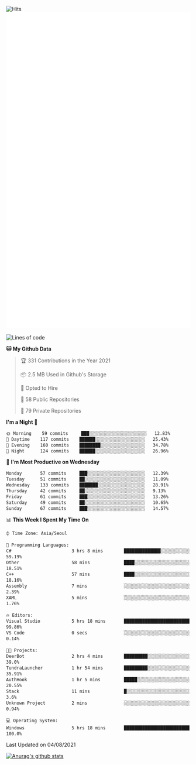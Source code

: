 ![Hits](https://hits.seeyoufarm.com/api/count/incr/badge.svg?url=https%3A%2F%2Fgithub.com%2Fkokose1234&count_bg=%2379C83D&title_bg=%23555555&icon=apple.svg&icon_color=%23E7E7E7&title=hits&edge_flat=false)
<br/>
![Metrics](https://github.com/kokose1234/kokose1234/blob/main/github-metrics.svg)

<!--START_SECTION:waka-->
![Lines of code](https://img.shields.io/badge/From%20Hello%20World%20I%27ve%20Written-12.6%20million%20lines%20of%20code-blue)

**🐱 My Github Data** 

> 🏆 331 Contributions in the Year 2021
 > 
> 📦 2.5 MB Used in Github's Storage 
 > 
> 💼 Opted to Hire
 > 
> 📜 58 Public Repositories 
 > 
> 🔑 79 Private Repositories  
 > 
**I'm a Night 🦉** 

```text
🌞 Morning    59 commits     ███░░░░░░░░░░░░░░░░░░░░░░   12.83% 
🌆 Daytime    117 commits    ██████░░░░░░░░░░░░░░░░░░░   25.43% 
🌃 Evening    160 commits    ████████░░░░░░░░░░░░░░░░░   34.78% 
🌙 Night      124 commits    ██████░░░░░░░░░░░░░░░░░░░   26.96%

```
📅 **I'm Most Productive on Wednesday** 

```text
Monday       57 commits     ███░░░░░░░░░░░░░░░░░░░░░░   12.39% 
Tuesday      51 commits     ██░░░░░░░░░░░░░░░░░░░░░░░   11.09% 
Wednesday    133 commits    ███████░░░░░░░░░░░░░░░░░░   28.91% 
Thursday     42 commits     ██░░░░░░░░░░░░░░░░░░░░░░░   9.13% 
Friday       61 commits     ███░░░░░░░░░░░░░░░░░░░░░░   13.26% 
Saturday     49 commits     ██░░░░░░░░░░░░░░░░░░░░░░░   10.65% 
Sunday       67 commits     ███░░░░░░░░░░░░░░░░░░░░░░   14.57%

```


📊 **This Week I Spent My Time On** 

```text
⌚︎ Time Zone: Asia/Seoul

💬 Programming Languages: 
C#                       3 hrs 8 mins        ██████████████░░░░░░░░░░░   59.19% 
Other                    58 mins             ████░░░░░░░░░░░░░░░░░░░░░   18.51% 
C++                      57 mins             ████░░░░░░░░░░░░░░░░░░░░░   18.16% 
Assembly                 7 mins              ░░░░░░░░░░░░░░░░░░░░░░░░░   2.39% 
XAML                     5 mins              ░░░░░░░░░░░░░░░░░░░░░░░░░   1.76%

🔥 Editors: 
Visual Studio            5 hrs 18 mins       █████████████████████████   99.86% 
VS Code                  0 secs              ░░░░░░░░░░░░░░░░░░░░░░░░░   0.14%

🐱‍💻 Projects: 
DeerBot                  2 hrs 4 mins        █████████░░░░░░░░░░░░░░░░   39.0% 
TundraLauncher           1 hr 54 mins        █████████░░░░░░░░░░░░░░░░   35.91% 
AuthHook                 1 hr 5 mins         █████░░░░░░░░░░░░░░░░░░░░   20.55% 
Stack                    11 mins             █░░░░░░░░░░░░░░░░░░░░░░░░   3.6% 
Unknown Project          2 mins              ░░░░░░░░░░░░░░░░░░░░░░░░░   0.94%

💻 Operating System: 
Windows                  5 hrs 18 mins       █████████████████████████   100.0%

```


 Last Updated on 04/08/2021
<!--END_SECTION:waka-->

[![Anurag's github stats](https://github-readme-stats.vercel.app/api?username=kokose1234&theme=dracula)](https://github.com/anuraghazra/github-readme-stats)



	
